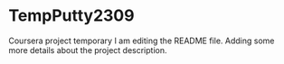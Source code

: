 # TempPutty2309
Coursera project temporary
I am editing the README file. Adding some more details about the project description.
